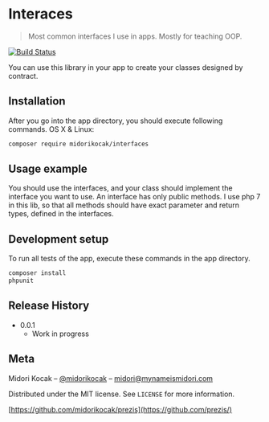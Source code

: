 # Interaces
> Most common interfaces I use in apps. Mostly for teaching OOP.

[![Build Status][travis-image]][travis-url]

You can use this library in your app to create your classes designed by contract.

## Installation

After you go into the app directory, you should execute following commands.
OS X & Linux:

```sh
composer require midorikocak/interfaces
```

## Usage example

You should use the interfaces, and your class should implement the interface you want to use.
An interface has only public methods. I use php 7 in this lib, so that all methods should have
exact parameter and return types, defined in the interfaces.

## Development setup

To run all tests of the app, execute these commands in the app directory.

```sh
composer install
phpunit
```

## Release History

* 0.0.1
    * Work in progress

## Meta

Midori Kocak – [@midorikocak](https://twitter.com/midorikocak) – midori@mynameismidori.com

Distributed under the MIT license. See ``LICENSE`` for more information.

[https://github.com/midorikocak/prezis](https://github.com/prezis/)

[travis-image]: https://img.shields.io/travis/dbader/node-datadog-metrics/master.svg?style=flat-square
[travis-url]: https://travis-ci.org/dbader/node-datadog-metrics